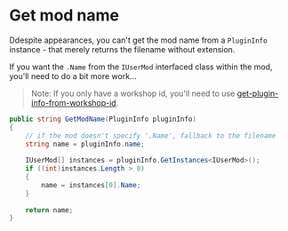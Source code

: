# Get mod name

Ddespite appearances, you can't get the mod name from a `PluginInfo` instance - that merely returns the filename without extension.

If you want the `.Name` from the `IUserMod` interfaced class within the mod, you'll need to do a bit more work...

> Note: If you only have a workshop id, you'll need to use [get-plugin-info-from-workshop-id](get-plugininfo-from-workshop-id).

```csharp
public string GetModName(PluginInfo pluginInfo)
{
    // if the mod doesn't specify '.Name', fallback to the filename
    string name = pluginInfo.name;
    
    IUserMod[] instances = pluginInfo.GetInstances<IUserMod>();
    if ((int)instances.Length > 0)
    {
        name = instances[0].Name;
    }
    
    return name;
}
```
